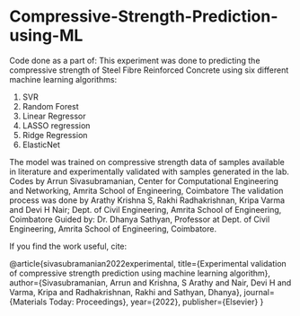 # Compressive-Strength-Prediction-using-ML
Code done as a part of: 
This experiment was done to predicting the compressive strength of Steel Fibre Reinforced Concrete using six different machine learning algorithms: 
1) SVR
2) Random Forest
3) Linear Regressor
4) LASSO regression
5) Ridge Regression
6) ElasticNet

The model was trained on compressive strength data of samples available in literature and experimentally validated with samples generated in the lab. 
Codes by Arrun Sivasubramanian, Center for Computational Engineering and Networking, Amrita School of Engineering, Coimbatore
The validation process was done by Arathy Krishna S, Rakhi Radhakrishnan, Kripa Varma and Devi H Nair; Dept. of Civil Engineering, Amrita School of Engineering, Coimbatore
Guided by: Dr. Dhanya Sathyan, Professor at Dept. of Civil Engineering, Amrita School of Engineering, Coimbatore.

If you find the work useful, cite:

@article{sivasubramanian2022experimental,
  title={Experimental validation of compressive strength prediction using machine learning algorithm},
  author={Sivasubramanian, Arrun and Krishna, S Arathy and Nair, Devi H and Varma, Kripa and Radhakrishnan, Rakhi and Sathyan, Dhanya},
  journal={Materials Today: Proceedings},
  year={2022},
  publisher={Elsevier}
}
